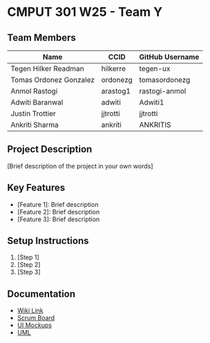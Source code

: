 # CMPUT 301 W25 - Team Y

## Team Members
| Name        | CCID   | GitHub Username |
| ----------- | ------ | --------------- |
| Tegen Hilker Readman | hilkerre | tegen-ux     |
| Tomas Ordonez Gonzalez | ordonezg | tomasordonezg     |
| Anmol Rastogi | arastog1 | rastogi-anmol     |
| Adwiti Baranwal | adwiti | Adwiti1     |
| Justin Trottier | jjtrotti | jjtrotti     |
| Ankriti Sharma | ankriti | ANKRITIS     |


## Project Description

[Brief description of the project in your own words]

## Key Features

- [Feature 1]: Brief description
- [Feature 2]: Brief description
- [Feature 3]: Brief description

## Setup Instructions

1. [Step 1]
2. [Step 2]
3. [Step 3]

## Documentation

- [Wiki Link](https://github.com/cmput301-w25/project-y/wiki)
- [Scrum Board](https://github.com/orgs/cmput301-w25/projects/41)
- [UI Mockups](https://github.com/cmput301-w25/project-y/wiki/UI-and-Navigation-MockUp)
- [UML](https://github.com/cmput301-w25/project-y/wiki/UML)
